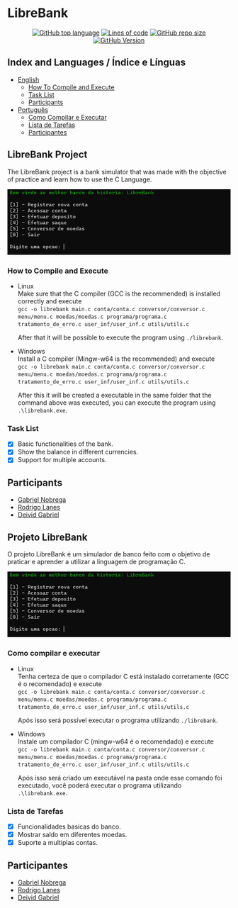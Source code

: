 # LibreBank

<p align=center>
 <a href="#"><img alt="GitHub top language" src="https://img.shields.io/github/languages/top/Fukubi/LibreBank"></a>
 <a href="#"><img alt="Lines of code" src="https://img.shields.io/tokei/lines/github/Fukubi/LibreBank"></a>
 <a href="#"><img alt="GitHub repo size" src="https://img.shields.io/github/repo-size/Fukubi/LibreBank"></a>
 <a href="#"><img alt="GitHub Version" src="https://img.shields.io/badge/Version-1.0.0-blue"></a>
</p>

## Index and Languages / Índice e Línguas

* [English](#LibreBank-Project)  
  * [How To Compile and Execute](#How-to-Compile-and-Execute)
  * [Task List](#Task-List)
  * [Participants](#Participants)
* [Português](#Projeto-LibreBank)
  * [Como Compilar e Executar](#Como-compilar-e-executar)
  * [Lista de Tarefas](#Lista-de-Tarefas)
  * [Participantes](#Participantes)

## LibreBank Project

The LibreBank project is a bank simulator that was made with the objective of practice and learn how to use the C Language.

[![Main Screen](https://raw.githubusercontent.com/Fukubi/LibreBank/main/DEMO/tela_principal.PNG)](#)

### How to Compile and Execute

- Linux  
    Make sure that the C compiler (GCC is the recommended) is installed correctly and execute  
    ```gcc -o librebank main.c conta/conta.c conversor/conversor.c menu/menu.c moedas/moedas.c programa/programa.c tratamento_de_erro.c user_inf/user_inf.c utils/utils.c```  

    After that it will be possible to execute the program using ```./librebank```.

- Windows  
    Install a C compiler (Mingw-w64 is the recommended) and execute  
    ```gcc -o librebank main.c conta/conta.c conversor/conversor.c menu/menu.c moedas/moedas.c programa/programa.c tratamento_de_erro.c user_inf/user_inf.c utils/utils.c```

    After this it will be created a executable in the same folder that the command above was executed, you can execute the program using ```.\librebank.exe```.
### Task List

- [x] Basic functionalities of the bank.
- [x] Show the balance in different currencies.
- [x] Support for multiple accounts.

## Participants

* [Gabriel Nobrega](https://github.com/NBrcS)
* [Rodrigo Lanes](https://github.com/rodrigolanesm)
* [Deivid Gabriel](https://github.com/Fukubi)

## Projeto LibreBank

O projeto LibreBank é um simulador de banco feito com o objetivo de praticar e aprender a utilizar a linguagem de programação C.

[![Tela Inicial](https://raw.githubusercontent.com/Fukubi/LibreBank/main/DEMO/tela_principal.PNG)](#)

### Como compilar e executar

- Linux  
    Tenha certeza de que o compilador C está instalado corretamente (GCC é o recomendado) e execute  
    ```gcc -o librebank main.c conta/conta.c conversor/conversor.c menu/menu.c moedas/moedas.c programa/programa.c tratamento_de_erro.c user_inf/user_inf.c utils/utils.c```  

    Após isso será possível executar o programa utilizando ```./librebank```.

- Windows  
    Instale um compilador C (mingw-w64 é o recomendado) e execute  
    ```gcc -o librebank main.c conta/conta.c conversor/conversor.c menu/menu.c moedas/moedas.c programa/programa.c tratamento_de_erro.c user_inf/user_inf.c utils/utils.c```

    Após isso será criado um executável na pasta onde esse comando foi executado, você poderá executar o programa utilizando ```.\librebank.exe```.
### Lista de Tarefas

- [x] Funcionalidades basicas do banco.
- [x] Mostrar saldo em diferentes moedas.
- [x] Suporte a multiplas contas.

## Participantes

* [Gabriel Nobrega](https://github.com/NBrcS)
* [Rodrigo Lanes](https://github.com/rodrigolanesm)
* [Deivid Gabriel](https://github.com/Fukubi)
